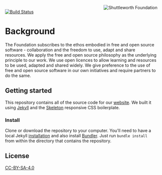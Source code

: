 <a href="https://shuttleworthfoundation.org/">
    <img src="https://shuttleworthfoundation.org/images/icon.png" alt="Shuttleworth Foundation"
         title="Shuttleworth Foundation" align="right" />
</a>

[![Build Status](https://travis-ci.org/ShuttleworthFoundation/shuttleworthfoundation.org.svg?branch=master)](https://travis-ci.org/ShuttleworthFoundation/shuttleworthfoundation.org)

# Background

The Foundation subscribes to the ethos embodied in free and open source software - collaboration and the freedom to use, adapt and share resources. We apply the free and open source philosophy as the underlying principle to our work. We use open licences to allow learning and resources to be used, adapted and shared widely. We give preference to the use of free and open source software in our own initiatives and require partners to do the same.

## Getting started

This repository contains all of the source code for our [website](https://shuttleworthfoundation.org/). We built it using [Jekyll](https://jekyllrb.com) and the [Skeleton](http://getskeleton.com) responsive CSS boilerplate.

### Install

Clone or download the repository to your computer. You'll need to have a local Jekyll [installation](https://jekyllrb.com/docs/installation/) and also install [Bundler](https://jekyllrb.com/docs/installation/). Just run `bundle install` from within the directory that contains the repository.


## License

[CC-BY-SA-4.0](https://github.com/ShuttleworthFoundation/shuttleworthfoundation.org/LICENSE)